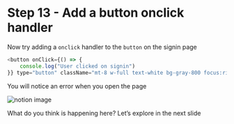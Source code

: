 # Step 13 - Add a button onclick handler

Now try adding a `onclick` handler to the `button` on the signin page

```javascript
<button onClick={() => {
    console.log("User clicked on signin")
}} type="button" className="mt-8 w-full text-white bg-gray-800 focus:ring-4 focus:ring-gray-300 font-medium rounded-lg text-sm px-5 py-2.5 me-2 mb-2">Sign in</button>
```

You will notice an error when you open the page

![notion image](https://www.notion.so/image/https%3A%2F%2Fprod-files-secure.s3.us-west-2.amazonaws.com%2F085e8ad8-528e-47d7-8922-a23dc4016453%2F016ae0b6-9072-4af8-9f0a-44e76d9dbbd4%2FScreenshot_2024-03-02_at_4.36.15_PM.png?table=block&id=df07ff59-b135-4a90-8edd-7a8097cedca0&cache=v2)

What do you think is happening here? Let’s explore in the next slide